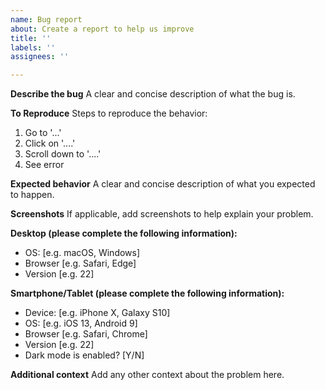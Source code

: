 ```yaml
---
name: Bug report
about: Create a report to help us improve
title: ''
labels: ''
assignees: ''

---
```


**Describe the bug**
A clear and concise description of what the bug is.

**To Reproduce**
Steps to reproduce the behavior:
1. Go to '...'
2. Click on '....'
3. Scroll down to '....'
4. See error

**Expected behavior**
A clear and concise description of what you expected to happen.

**Screenshots**
If applicable, add screenshots to help explain your problem.

**Desktop (please complete the following information):**
 - OS: [e.g. macOS, Windows]
 - Browser [e.g. Safari, Edge]
 - Version [e.g. 22]

**Smartphone/Tablet (please complete the following information):**
 - Device: [e.g. iPhone X, Galaxy S10]
 - OS: [e.g. iOS 13, Android 9]
 - Browser [e.g. Safari, Chrome]
 - Version [e.g. 22]
 - Dark mode is enabled? [Y/N]

**Additional context**
Add any other context about the problem here.
